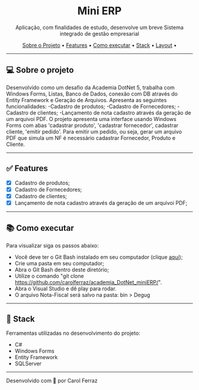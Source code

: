 <h1 align="center">Mini ERP</h1>

<p align="center">Aplicação, com finalidades de estudo, desenvolve um breve Sistema integrado de gestão empresarial</p>

<p align="center">
  <a href="#computer-sobre-o-projeto">Sobre o Projeto</a> •
  <a href="#white_check_mark-features">Features</a> •
  <a href="#books-como-executar">Como executar</a> •
  <a href="#hammer-stack">Stack</a> •
  <a href="#hammer-layout">Layout</a> •
</p>

---

## :computer: Sobre o projeto

Desenvolvido como um desafio da Academia DotNet 5, trabalha com Windows Forms, Listas, Banco de Dados, conexão com DB através do Entity Framework e Geração de Arquivos. Apresenta as seguintes funcionalidades: 
-Cadastro de produtos; -Cadastro de Fornecedores; -Cadastro de clientes; -Lançamento de nota cadastro através da geração de um arquivoi PDF. 
O projeto apresenta uma interface usando Windows Forms com abas 'cadastrar produto', 'cadastrar fornecedor', cadastrar cliente, 'emitir pedido'. Para emitir um pedido, ou seja, gerar um arquivo PDF que simula um NF é necessário cadastrar Fornecedor, Produto e Cliente.

---

## :white_check_mark: Features
- [x] Cadastro de produtos;
- [x] Cadastro de Fornecedores;
- [x] Cadastro de clientes;
- [x] Lançamento de nota cadastro através da geração de um arquivoi PDF;

---

## :books: Como executar

Para visualizar siga os passos abaixo: 
- Você deve ter o Git Bash instalado em seu computador (clique <a href="https://git-scm.com/download/win">aqui</a>);
- Crie uma pasta em seu computador;
- Abra o Git Bash dentro deste diretório;
- Utilize o comando "git clone https://github.com/carolferraz/academia_DotNet_miniERP/".
- Abra o Visual Studio e dê play para rodar.
- O arquivo Nota-Fiscal será salvo na pasta: bin > Degug

---

## :hammer: Stack

Ferramentas utilizadas no desenvolvimento do projeto:

- C#
- Windows Forms
- Entity Framework
- SQLServer

---

Desenvolvido com 💚 por Carol Ferraz
